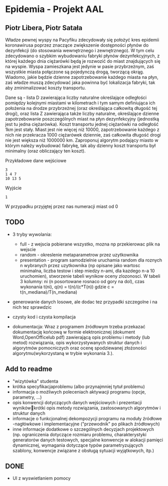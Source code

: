# Epidemia - Projekt AAL
## Piotr Libera, Piotr Satała

Władze pewnej wyspy na Pacyfiku zdecydowały się położyć kres epidemii koronawirusa poprzez znaczące zwiększenie dostępności płynów do dezynfekcji (do stosowania wewnętrznego i zewnętrznego). W tym celu zdecydowano o szybkim wybudowaniu fabryki płynów dezynfekcyjnych,
z której każdego dnia ciężarówki będą je rozwozić do miast znajdujących się na wyspie. Wyspa zamieszkana jest jedynie w pasie przybrzeżnym, zaś wszystkie miasta połączone są pojedynczą drogą, tworzącą okrąg. Wiadomo, jakie będzie dzienne zapotrzebowanie każdego
miasta na płyn, zaś władze muszą zdecydować jaka powinna być lokalizacja fabryki, tak aby zminimalizować koszty transportu.

Dane są - lista D zawierająca liczby naturalne określające odległości pomiędzy kolejnymi miastami w kilometrach i tym samym definiująca ich położenia na drodze przybrzeżnej (oraz określająca całkowitą długość tej drogi), oraz lista Z zawierająca także liczby naturalne,
określające dzienne zapotrzebowanie poszczególnych miast na płyn dezynfekcyjny (jednostką jest tu jedna ciężarówka). Koszt transportu jednej ciężarówki na odległość 1km jest stały. Miast jest nie więcej niż 10000, zapotrzebowanie każdego z nich nie przekracza
1000 ciężarówek dziennie, zaś całkowita długość drogi nie jest większa niż 1000000 km. Zaproponuj algorytm podający miasto w którym należy wybudować fabrykę, tak aby dzienny koszt transportu był minimalny (oraz obliczający ten koszt).

Przykładowe dane wejściowe
```
3
1 4 7
10 13 5
```
Wyjście
```
1
```
W przypadku przyjętej przez nas numeracji miast od 0

## TODO

- 3 tryby wywolania: 
    - full - z wejscia pobierane wszystko, mozna np przekierowac plik na wejscie
    - random - okreslenie metaparametrow przez uzytkownika
    - presentation - program samodzielnie uruchamia random dla roznych n wybranych przez uzytkownika (np opisane jako wartosc minimalna, liczba testow i step miedzy n-ami, dla kazdego n-a 10 uruchomien), stworzenie tabeli wynikow oceny zlozonosci. W tabeli 3 kolumny: ni (n posortowane rosnaco od gory na dol), czas wykonania t(ni), q(n) = t(n)/(c*T(n)) gdzie c = t(n_mediana)/T(n_mediana)
- generowanie danych losowe, ale dodac tez przypadki szczegolne i na nich tez sprawdzic

- czysty kod i czysta kompilacja
- dokumentacja: Wraz z programem źródłowym trzeba przekazać dokumentację końcową w formie elektronicznej (dokument Word,OpenOfficelub pdf)  zawierającą  opis  problemu  i  metody (lub metod) rozwiązania, opis wykorzystywanych struktur danych i algorytmów pomocniczych oraz ocenę  spodziewanej  złożoności  algorytmu(wykorzystaną  w  trybie  wykonania  3.).

## Add to readme
- "wizytówka" studenta
- krótka specyfikacjaproblemu (albo przynajmniej tytuł problemu)
- informacja o możliwych poleceniach aktywacji programu (opcje, parametry, ...)
- opis konwencji dotyczących danych wejściowych i prezentacji wynikówkrótki opis metody rozwiązania,  zastosowanych algorytmów i struktur danych
- informacje  o  funkcjonalnej  dekompozycji  programu  na  moduły  źródłowe -nagłówkowe  i implementacyjne ("przewodnik" po plikach źródłowych)
- inne informacje dodatkowe o szczególnych decyzjach projektowych (np. ograniczenia dotyczące rozmiaru  problemu,  charakterystyki  generatorów  danych  testowych,  specjalne  konwencje  w alokacji  pamięci  dynamicznej,  wymagania  dotyczące  typów  parametryzujących    szablony,  konwencje związane z obsługą sytuacji wyjątkowych, itp.)


## DONE
- UI z wyswietlaniem pomocy
